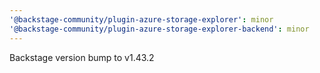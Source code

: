 ```yaml
---
'@backstage-community/plugin-azure-storage-explorer': minor
'@backstage-community/plugin-azure-storage-explorer-backend': minor
---
```


Backstage version bump to v1.43.2
